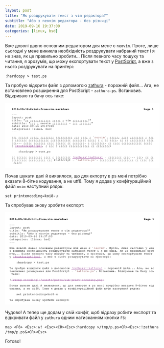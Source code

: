 ```yaml
---
layout: post
title: "Як роздрукувати текст з vim редактора?"
subtitle: "Або з neovim редактора - без різниці"
date: 2019-09-16 19:37:00
categories: [linux, bsd]
---
```


Вже доволі давно основним редактором для мене є `neovim`. Проте, лише сьогодні у мене виникла необхідність роздрукувати набраний текст і я не знав, як це правильно зробити... Після певного часу пошуку та читання, я зрозумів, що можу експортувати текст у [PostScript][ps], а вже з нього роздрукувати на принтері:

    :hardcopy > test.ps

Та пробую відкрити файл з допомогою [zathura][zathura] - порожній файл... Ага, не встановлено розширення для PostScript - `zathura-ps`. Встановив. Відкриваю та бачу ось таке:

![wrong encoding](/assets/posts/vim-print-encoding.png)

Почав шукати далі й виявилося, що для екпорту в ps мені потрібно вказати 8-бітне кодування, а не utf8. Тому я додав у конфігураційний файл `nvim` наступний рядок:

    set printencoding=koi8-u

Та спробував знову зробити експорт:

![ok encoding](/assets/posts/vim-print-ok.png)

Чудово! А тепер ще додам у свій конфіг, щоб відразу робити експорт та відкривати файл у `zathura` одним натисканням кнопки `F6`:

    map <F6> <Esc>:w! <Esc><CR><Esc>:hardcopy >/tmp/p.ps<CR><Esc>:!zathura /tmp/p.ps&<CR><Esc>

Готово!

[ps]: https://neovim.io/doc/user/print.html
[zathura]: https://github.com/pwmt/zathura
